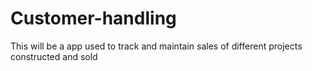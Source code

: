 # Customer-handling
This will be a app used to track and maintain sales of different projects constructed and sold
